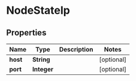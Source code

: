 

# NodeStateIp

## Properties

Name | Type | Description | Notes
------------ | ------------- | ------------- | -------------
**host** | **String** |  |  [optional]
**port** | **Integer** |  |  [optional]



